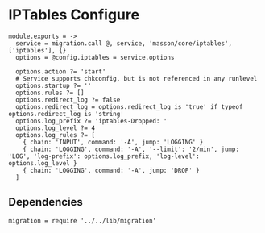 
# IPTables Configure

    module.exports = ->
      service = migration.call @, service, 'masson/core/iptables', ['iptables'], {}
      options = @config.iptables = service.options
      
      options.action ?= 'start'
      # Service supports chkconfig, but is not referenced in any runlevel
      options.startup ?= ''
      options.rules ?= []
      options.redirect_log ?= false
      options.redirect_log = options.redirect_log is 'true' if typeof options.redirect_log is 'string'
      options.log_prefix ?= 'iptables-Dropped: '
      options.log_level ?= 4
      options.log_rules ?= [
        { chain: 'INPUT', command: '-A', jump: 'LOGGING' }
        { chain: 'LOGGING', command: '-A', '--limit': '2/min', jump: 'LOG', 'log-prefix': options.log_prefix, 'log-level': options.log_level }
        { chain: 'LOGGING', command: '-A', jump: 'DROP' }
      ]

## Dependencies

    migration = require '../../lib/migration'
